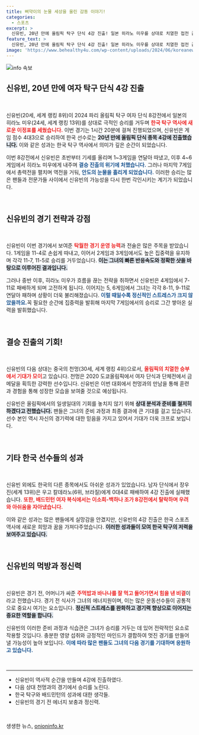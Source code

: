 ```yaml
---
title: 삐약이의 눈물 세상을 울린 감동 이야기!
categories:
  - 스포츠
excerpt: >
  신유빈, 20년 만에 올림픽 탁구 단식 4강 진출! 일본 히라노 미우를 상대로 치열한 접전 끝에 극적인 역전승을 거두며 한국 탁구 역사에 새 장을 열었다. 다음 상대는 중국 천멍! 신유빈의 도전기를 함께하세요!
feature_text: >
  신유빈, 20년 만에 올림픽 탁구 단식 4강 진출! 일본 히라노 미우를 상대로 치열한 접전 끝에 극적인 역전승을 거두며 한국 탁구 역사에 새 장을 열었다. 다음 상대는 중국 천멍! 신유빈의 도전기를 함께하세요!
image: 'https://www.behealthy4u.com/wp-content/uploads/2024/06/koreanews.jpg'
---
```


<p><img src="https://www.behealthy4u.com/wp-content/uploads/2024/06/koreanews.jpg" alt="info 속보" /></p>

<h2 data-ke-size="size26">신유빈, 20년 만에 여자 탁구 단식 4강 진출</h2>

<p data-ke-size="size16">&nbsp;</p>

<p>신유빈(20세, 세계 랭킹 8위)이 2024 파리 올림픽 탁구 여자 단식 8강전에서 일본의 히라노 미우(24세, 세계 랭킹 13위)를 상대로 극적인 승리를 거두며 <b><span style="color: #ee2323;">한국 탁구 역사에 새로운 이정표를 세웠습니다.</span></b> 이번 경기는 1시간 20분에 걸쳐 진행되었으며, 신유빈은 게임 점수 4대3으로 승리하여 한국 선수로는 <b><span style="background-color: #21538527;">20년 만에 올림픽 단식 종목 4강에 진출했습니다.</span></b> 이와 같은 성과는 한국 탁구 역사에서 의미가 깊은 순간이 되었습니다.</p>

<p>이번 8강전에서 신유빈은 초반부터 기세를 올리며 1~3게임을 연달아 따냈고, 이후 4~6게임에서 히라노 미우에게 내주며 <b><span style="color: #1a5490;">결승 진출의 위기에 처했습니다.</span></b> 그러나 마지막 7게임에서 총력전을 펼치며 역전을 거둬, <b><span style="color: #1a5490;">안도의 눈물을 흘리게 되었습니다.</span></b> 이러한 승리는 많은 팬들과 전문가들 사이에서 신유빈의 가능성을 다시 한번 각인시키는 계기가 되었습니다.</p>

<p data-ke-size="size16">&nbsp;</p>

<h2 data-ke-size="size26">신유빈의 경기 전략과 강점</h2>

<p data-ke-size="size16">&nbsp;</p>

<p>신유빈이 이번 경기에서 보여준 <b><span style="color: #ee2323;">탁월한 경기 운영 능력</span></b>과 전술은 많은 주목을 받았습니다. 1게임을 11-4로 손쉽게 따내고, 이어서 2게임과 3게임에서도 높은 집중력을 유지하며 각각 11-7, 11-5로 승리를 거두었습니다. <b><span style="background-color: #21538527;">이는 그녀의 빠른 반응속도와 정확한 샷을 바탕으로 이루어진 결과입니다.</span></b></p>

<p>그러나 중반 이후, 히라노 미우가 흐름을 끊는 전략을 취하면서 신유빈은 4게임에서 7-11로 패배하게 되며 고전하게 됩니다. 이어지는 5, 6게임에서 그녀는 각각 8-11, 9-11로 연달아 패하며 상황이 더욱 불리해졌습니다. <b><span style="color: #1a5490;">이럴 때일수록 정신적인 스트레스가 크지 않았을까요.</span></b>꼭 필요한 순간에 집중력을 발휘해 마지막 7게임에서의 승리로 그간 쌓아온 실력을 발휘했습니다.</p>

<p data-ke-size="size16">&nbsp;</p>

<h2 data-ke-size="size26">결승 진출의 기회!</h2>

<p data-ke-size="size16">&nbsp;</p>

<p>신유빈의 다음 상대는 중국의 천멍(30세, 세계 랭킹 4위)으로서, <b><span style="color: #ee2323;">올림픽의 치열한 승부에서 기대가 모이</span></b>고 있습니다. 천멍은 2020 도쿄올림픽에서 여자 단식과 단체전에서 금메달을 획득한 강력한 선수입니다. 신유빈은 이번 대회에서 천멍과의 만남을 통해 훈련과 경험을 통해 성장한 모습을 보여줄 것으로 예상됩니다.</p>

<p>신유빈은 올림픽에서의 일생일대의 기회를 놓치지 않기 위해 <b><span style="background-color: #21538527;">상대 분석과 준비를 철저히 하겠다고 전했습니다.</span></b> 팬들은 그녀의 준비 과정과 최종 결과에 큰 기대를 걸고 있습니다. 선수 본인 역시 자신의 경기력에 대한 믿음을 가지고 있어서 기대가 더욱 크프로 보입니다.</p>

<p data-ke-size="size16">&nbsp;</p>

<h2 data-ke-size="size26">기타 한국 선수들의 성과</h2>

<p data-ke-size="size16">&nbsp;</p>

<p>신유빈 외에도 한국의 다른 종목에서도 아쉬운 성과가 있었습니다. 남자 단식에서 장우진(세계 13위)은 우고 칼데라노(6위, 브라질)에게 0대4로 패배하여 4강 진출에 실패했습니다. <b><span style="color: #ee2323;">또한, 배드민턴 여자 복식에서는 이소희-백하나 조가 8강전에서 탈락하며 우려와 아쉬움을 자아냈습니다.</span></b></p>

<p>이와 같은 성과는 많은 팬들에게 실망감을 안겼지만, 신유빈의 4강 진출은 한국 스포츠 역사에 새로운 희망과 꿈을 가져다주었습니다. <b><span style="background-color: #21538527;">이러한 성과들이 모여 한국 탁구의 저력을 보여주고 있습니다.</span></b></p>

<p data-ke-size="size16">&nbsp;</p>

<h2 data-ke-size="size26">신유빈의 먹방과 정신력</h2>

<p data-ke-size="size16">&nbsp;</p>

<p>신유빈은 경기 전, 어머니가 싸준 <b><span style="color: #ee2323;">주먹밥과 바나나를 잘 먹고 들어가면서 힘을 낸 비결</span></b>이라고 전했습니다. 경기 전 식사가 그녀의 에너지원이며, 이는 많은 운동선수들이 공통적으로 중요시 여기는 요소입니다. <b><span style="background-color: #21538527;">정신적 스트레스를 완화하고 경기력 향상으로 이어지는 중요한 역할을 합니다.</span></b></p>

<p>신유빈의 이러한 준비 과정과 식습관은 그녀가 승리를 거두는 데 있어 전략적인 요소로 작용할 것입니다. 충분한 영양 섭취와 긍정적인 마인드가 결합하여 멋진 경기를 만들어 낼 가능성이 높아 보입니다. <b><span style="color: #1a5490;">이에 따라 많은 팬들도 그녀의 다음 경기를 기대하며 응원하고 있습니다.</span></b></p>

<p data-ke-size="size16">&nbsp;</p>

<hr>

<ul>
  <li>신유빈이 역사적 순간을 만들며 4강에 진출하였다.</li>
  <li>다음 상대 천멍과의 경기에서 승리를 노린다.</li>
  <li>한국 탁구와 배드민턴의 성과에 대한 생각들.</li>
  <li>신유빈의 경기 전 에너지 보충과 정신력.</li>
</ul>

<p data-ke-size="size16">&nbsp;</p>
생생한 뉴스, <a href="https://onioninfo.kr" rel="dofollow">onioninfo.kr</a>


